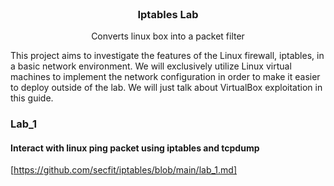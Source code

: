 <br />
<div align="center">
  <h3 align="center">Iptables Lab</h3>
  <p align="center">Converts linux box into a packet filter<br>
</div>

This project aims to investigate the features of the Linux firewall, iptables, in a basic network environment. We will exclusively utilize Linux virtual machines to implement the network configuration in order to make it easier to deploy outside of the lab. We will just talk about VirtualBox exploitation in this guide.

### Lab_1
#### Interact with linux ping packet using iptables and tcpdump
[https://github.com/secfit/iptables/blob/main/lab_1.md]
